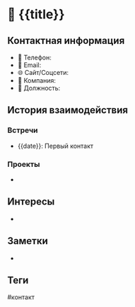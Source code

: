 # 👤 {{title}}

## Контактная информация
- 📱 Телефон: 
- 📧 Email: 
- 🌐 Сайт/Соцсети: 
- 🏢 Компания: 
- 💼 Должность: 

## История взаимодействия
### Встречи
- {{date}}: Первый контакт

### Проекты
- 

## Интересы
- 

## Заметки
- 

## Теги
#контакт
